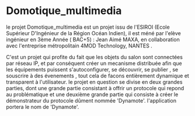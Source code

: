 Domotique_multimedia
====================

le projet Domotique_multimedia est un projet issu de l'ESIROI (Ecole Supérieur D'Ingénieur de la Région Océan Indien),
il est méné par l'elève ingénieur en 3ème Année ( BAC+5) : Jean Aimé MAXA, en collaboration avec l'entreprise métropolitain 
4MOD Technology, NANTES .

C'est un projet qui profite du fait que les objets du salon sont connectées par réseau IP, et par conséquent créer un mecanisme 
distribuée afin que les équipements puissent s'autoconfigurer, se découvrir, se publier , se souscrire à des évenements , tout cela 
de facons entièrement dynamique et transparent à l'utilisateur.
le projet en question se divise en deux grandes parties, dont une grande partie consistant à offrir un protocole qui repond
au problématique et une deuxième grande partie qui consiste à créer le démonstrateur du protocole dûment nommée 'Dynamote'.
l'application portera le nom de 'Dynamote'.

